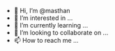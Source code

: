 - 👋 Hi, I’m @masthan
- 👀 I’m interested in ...
- 🌱 I’m currently learning ...
- 💞️ I’m looking to collaborate on ...
- 📫 How to reach me ...

<!---
bksmasthan/bksmasthan is a ✨ special ✨ repository because its `README.md` (this file) appears on your GitHub profile.
You can click the Preview link to take a look at your changes.
--->
